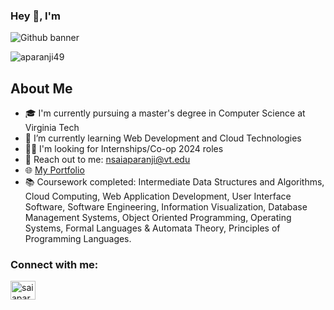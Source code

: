 

<!--
**aparanji49/aparanji49** is a ✨ _special_ ✨ repository because its `README.md` (this file) appears on your GitHub profile.

Here are some ideas to get you started:

- 🔭 I’m currently working on ...
- 🌱 I’m currently learning ...
- 👯 I’m looking to collaborate on ...
- 🤔 I’m looking for help with ...
- 💬 Ask me about ...
- 📫 How to reach me: ...
- 😄 Pronouns: ...
- ⚡ Fun fact: ...
-->

### Hey 👋, I'm 

![Github banner](https://github.com/aparanji49/aparanji49/assets/22083265/ceb4d857-7a01-4d0b-955d-7488c829fa0e)

<p align="left"> <img src="https://komarev.com/ghpvc/?username=aparanji49&label=Profile%20views&color=0e75b6&style=flat" alt="aparanji49" /> </p>

## About Me

- 🎓 I'm currently pursuing a master's degree in Computer Science at Virginia Tech
- 🌱 I’m currently learning Web Development and Cloud Technologies
- 👩‍💻 I'm looking for Internships/Co-op 2024 roles
- 📩 Reach out to me: [nsaiaparanji@vt.edu](mailto:nsaiaparanji@vt.edu)
- 🌐 [My Portfolio](https://aparanji49.github.io/)
- 📚 Coursework completed: Intermediate Data Structures and Algorithms, Cloud Computing, Web Application Development, User Interface Software, Software Engineering, Information Visualization, Database Management Systems, Object Oriented Programming, Operating Systems, Formal Languages & Automata Theory, Principles of Programming Languages.

<h3 align="left">Connect with me:</h3>
<p align="left">
<a href="https://linkedin.com/in/saiaparanjinemmani" target="blank"><img align="center" src="https://raw.githubusercontent.com/rahuldkjain/github-profile-readme-generator/master/src/images/icons/Social/linked-in-alt.svg" alt="saiaparanjinemmani" height="30" width="40" /></a>
</p>



